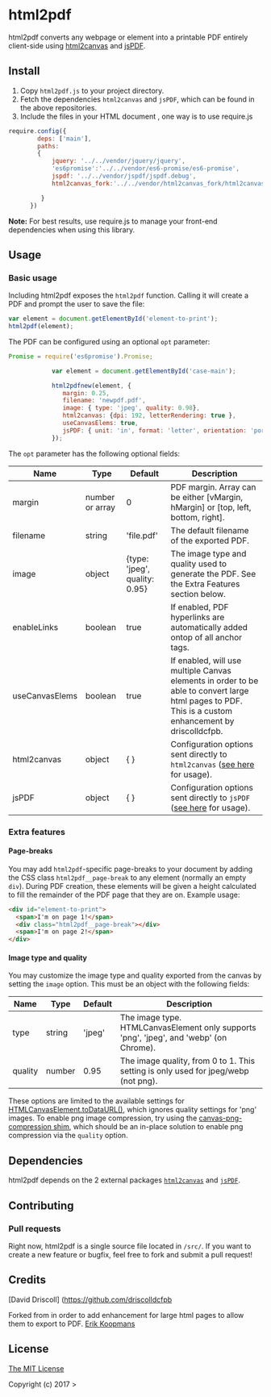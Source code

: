 # html2pdf

html2pdf converts any webpage or element into a printable PDF entirely client-side using [html2canvas](https://github.com/niklasvh/html2canvas) and [jsPDF](https://github.com/MrRio/jsPDF).

## Install

1. Copy `html2pdf.js` to your project directory.
2. Fetch the dependencies `html2canvas` and `jsPDF`, which can be found in the above repositories.
3. Include the files in your HTML document , one way is to use require.js

```js
require.config({
        deps: ['main'],
        paths:
        {
            jquery: '../../vendor/jquery/jquery',
            'es6promise':'../../vendor/es6-promise/es6-promise',
            jspdf: '../../vendor/jspdf/jspdf.debug',
            html2canvas_fork:'../../vendor/html2canvas_fork/html2canvas'

         }
      })

```

**Note:** For best results, use require.js to manage your front-end dependencies when using this library.

## Usage

### Basic usage

Including html2pdf exposes the `html2pdf` function. Calling it will create a PDF and prompt the user to save the file:

```js
var element = document.getElementById('element-to-print');
html2pdf(element);
```

The PDF can be configured using an optional `opt` parameter:

```js
Promise = require('es6promise').Promise;

            var element = document.getElementById('case-main');

            html2pdfnew(element, {
               margin: 0.25,
               filename: 'newpdf.pdf',
               image: { type: 'jpeg', quality: 0.98},
               html2canvas: {dpi: 192, letterRendering: true },
               useCanvasElems: true,
               jsPDF: { unit: 'in', format: 'letter', orientation: 'portrait'}
            });


```

The `opt` parameter has the following optional fields:

|Name        |Type            |Default                       |Description                                                                                  |
|------------|----------------|------------------------------|---------------------------------------------------------------------------------------------|
|margin      |number or array |0                             |PDF margin. Array can be either [vMargin, hMargin] or [top, left, bottom, right].            |
|filename    |string          |'file.pdf'                    |The default filename of the exported PDF.                                                    |
|image       |object          |{type: 'jpeg', quality: 0.95} |The image type and quality used to generate the PDF. See the Extra Features section below.   |
|enableLinks |boolean         |true                          |If enabled, PDF hyperlinks are automatically added ontop of all anchor tags.                 |
|useCanvasElems |boolean         |true                          |If enabled, will use multiple Canvas elements in order to be able to convert large html pages to PDF. This is a custom enhancement by driscolldcfpb.                 |
|html2canvas |object          |{ }                           |Configuration options sent directly to `html2canvas` ([see here](https://html2canvas.hertzen.com/documentation.html#available-options) for usage).|
|jsPDF       |object          |{ }                           |Configuration options sent directly to `jsPDF` ([see here](http://rawgit.com/MrRio/jsPDF/master/docs/jsPDF.html) for usage).|

### Extra features

#### Page-breaks

You may add `html2pdf`-specific page-breaks to your document by adding the CSS class `html2pdf__page-break` to any element (normally an empty `div`). During PDF creation, these elements will be given a height calculated to fill the remainder of the PDF page that they are on. Example usage:

```html
<div id="element-to-print">
  <span>I'm on page 1!</span>
  <div class="html2pdf__page-break"></div>
  <span>I'm on page 2!</span>
</div>
```

#### Image type and quality

You may customize the image type and quality exported from the canvas by setting the `image` option. This must be an object with the following fields:

|Name        |Type            |Default                       |Description                                                                                  |
|------------|----------------|------------------------------|---------------------------------------------------------------------------------------------|
|type        |string          |'jpeg'                        |The image type. HTMLCanvasElement only supports 'png', 'jpeg', and 'webp' (on Chrome).       |
|quality     |number          |0.95                          |The image quality, from 0 to 1. This setting is only used for jpeg/webp (not png).           |

These options are limited to the available settings for [HTMLCanvasElement.toDataURL()](https://developer.mozilla.org/en-US/docs/Web/API/HTMLCanvasElement/toDataURL), which ignores quality settings for 'png' images. To enable png image compression, try using the [canvas-png-compression shim](https://github.com/ShyykoSerhiy/canvas-png-compression), which should be an in-place solution to enable png compression via the `quality` option.

## Dependencies

html2pdf depends on the 2 external packages [`html2canvas`](https://github.com/driscolldcfpb/html2canvas) and [`jsPDF`](https://github.com/driscolldcfpb/jsPDF).

## Contributing

### Pull requests

Right now, html2pdf is a single source file located in `/src/`. If you want to create a new feature or bugfix, feel free to fork and submit a pull request!

## Credits
[David Driscoll] (https://github.com/driscolldcfpb

Forked from in order to add enhancement for large html pages to allow them to export to PDF.
[Erik Koopmans](https://github.com/eKoopmans)

## License

[The MIT License](http://opensource.org/licenses/MIT)

Copyright (c) 2017 >

